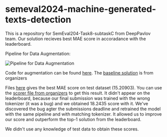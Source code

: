 # semeval2024-machine-generated-texts-detection

This is a repository for SemEval204-Task8-subtaskC from DeepPavlov team. Our solution recieves best MAE score in accoradance with the leaderboard.

Pipeline for Data Augmentation:

![Pipeline for Data Augmentation](./pics/scheme_final_versiom.png)

Code for augmentation can be found [here](./src/data_augmentation.py). The [baseline solution](./src/transformer_baseline.py.py) is from organizers

Files [here](./best_prediction) gives the best MAE score on test dataset (15.20903). You can use the  [scorer file from organizers](./src/data_augmentation.py) to get this result.
It didn't appear on the leaderboard, because our final submission was trained with the wrong tokenizer (it was a bug) and we obtained 18.2435 score with it. We've discovered the bug agter the submissions deadline and retrained the model with  the same pipeline and with matching tokenizer. It allowed us to improve our score and outperform the top-1 solution from the leaderboard.

We didn't use any knowledge of test data to obtain these scores.
